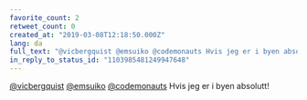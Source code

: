 ```yaml
---
favorite_count: 2
retweet_count: 0
created_at: "2019-03-08T12:18:50.000Z"
lang: da
full_text: "@vicbergquist @emsuiko @codemonauts Hvis jeg er i byen absolutt!"
in_reply_to_status_id: "1103985481249947648"
---
```


[@vicbergquist](https://twitter.com/vicbergquist)
[@emsuiko](https://twitter.com/emsuiko)
[@codemonauts](https://twitter.com/codemonauts) Hvis jeg er i byen absolutt!
